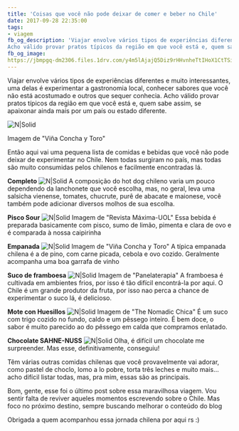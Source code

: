 ```yaml
---
title: 'Coisas que você não pode deixar de comer e beber no Chile'
date: 2017-09-28 22:35:00
tags:  
- viagem
fb_og_description: 'Viajar envolve vários tipos de experiências diferentes e muito interessantes, uma delas é experimentar a gastronomia local, conhecer sabores que você não está acostumado e outros que sequer conhecia. 
Acho válido provar pratos típicos da região em que você está e, quem sabe assim, se apaixonar ainda mais por um país ou estado diferente.'
fb_og_image:
https://jbmpgq-dm2306.files.1drv.com/y4m5lAjajQ5Diz9rHHvnheTtIHoX1CtTSiFhyY5-scp6q9XzsmH0rH5raDDS07ifsmIYWPpktMRwewW2EmlOClK6gh9X_0NNaQYvMRivfJ4HOCCzo-F3Mi3XMbFI7JboXnUKSfunX5dTYi1_kayA_XA9Ad1pCBWTja3OFP9nr4_9UZgBvJC_PEwksn6h0Mcg2JT65vFmT5D9sPvZYMEXbmnZQ?width=780&height=520&cropmode=none
---
```


Viajar envolve vários tipos de experiências diferentes e muito interessantes, uma delas é experimentar a gastronomia local, conhecer sabores que você não está acostumado e outros que sequer conhecia. 
Acho válido provar pratos típicos da região em que você está e, quem sabe assim, se apaixonar ainda mais por um país ou estado diferente. 

![N|Solid](https://jbmpgq-dm2306.files.1drv.com/y4m5lAjajQ5Diz9rHHvnheTtIHoX1CtTSiFhyY5-scp6q9XzsmH0rH5raDDS07ifsmIYWPpktMRwewW2EmlOClK6gh9X_0NNaQYvMRivfJ4HOCCzo-F3Mi3XMbFI7JboXnUKSfunX5dTYi1_kayA_XA9Ad1pCBWTja3OFP9nr4_9UZgBvJC_PEwksn6h0Mcg2JT65vFmT5D9sPvZYMEXbmnZQ?width=780&height=520&cropmode=none)
<!-- more -->
Imagem de "Viña Concha y Toro"

Então aqui vai uma pequena lista de comidas e bebidas que você não pode deixar de experimentar no Chile. Nem todas surgiram no país, mas todas são muito consumidas pelos chilenos e facilmente encontradas lá. 


**Completo**
![N|Solid](https://jblzma-dm2306.files.1drv.com/y4myP1Wd60HOsSyHWayMCjXQE8NYv3PL-ODJfdt3QDgB0qnQ4rlapDSBnpvZiyC26loEWlWzTCFAJUZdr-KQnyQQ8AlSgaqrIxcFhU87EyrLE2s0zpc1ddGLKMZJQRjDpJZcKabmRfH_LVQS7LpnRN0upKl_eqUz1ZskqARn_ZaFbkYT3I43Ux7vKkVFtWBC2F6YfZ28PuYh9zMan6C8Dv0kw?width=780&height=520&cropmode=none)
A composição do hot dog chileno varia um pouco dependendo da lanchonete que você escolha, mas, no geral, leva uma salsicha vienense, tomates, chucrute, purê de abacate e maionese, você também pode adicionar diversos molhos de sua escolha. 

**Pisco Sour**
![N|Solid](https://jbl63w-dm2306.files.1drv.com/y4mvjGS_YXC9sezFqQxiaSXmYx1Vz-NvyGFMI5htWsi6G-ewgsx9qaMICk5uj1BL7sikQOJPhbcP_SUWCxzv3a79G9yGnkGsOGOwHeiSqsEQ0u4GjI7-GHDBAM1-Sf4CwzwlF1FGNAz42no_mKCbsenDURo6x_7XnXxYVgoQgPRh2Vhg2G_fUQblfg87PzJ4gAZ5UnMrAWOz7C3ltS4xeuWyg?width=779&height=520&cropmode=none)
Imagem de "Revista Máxima-UOL"
Essa bebida é preparada basicamente com pisco, sumo de limão, pimenta e clara de ovo e é comparada à nossa caipirinha

**Empanada**
![N|Solid](https://jbmpgq-dm2306.files.1drv.com/y4m5lAjajQ5Diz9rHHvnheTtIHoX1CtTSiFhyY5-scp6q9XzsmH0rH5raDDS07ifsmIYWPpktMRwewW2EmlOClK6gh9X_0NNaQYvMRivfJ4HOCCzo-F3Mi3XMbFI7JboXnUKSfunX5dTYi1_kayA_XA9Ad1pCBWTja3OFP9nr4_9UZgBvJC_PEwksn6h0Mcg2JT65vFmT5D9sPvZYMEXbmnZQ?width=780&height=520&cropmode=none)
Imagem de "Viña Concha y Toro"
A típica empanada chilena é a de pino, com carne picada, cebola e ovo cozido. 
Geralmente acompanha uma boa garrafa de vinho

**Suco de framboesa**
![N|Solid](https://jbkodq-dm2306.files.1drv.com/y4m8wOk-i0oIEV_a0yShk0YGJFCtL59dMBzUGTAqG7kHLo0xzblPa8ltN6C8sDCSTCIZwgL1jGNAl1wnLRsjvlQKKMN0gVSIiqfM_vuCPmwZwYMk3rCURTS95nYIGvs7kATk43PA1q35QyoQPd_x7w1vQnntcmXp3dhDBeA5Hqy2sBDe0ASacZb-LT_dsFoTHYTy0z-cYqqoZ_SMNxAVNtgsg?width=620&height=414&cropmode=none)
Imagem de "Panelaterapia"
A framboesa é cultivada em ambientes frios, por isso é tão difícil encontrá-la por aqui. O Chile é um grande produtor da fruta, por isso nao perca a chance de experimentar o suco lá, é delicioso.

**Mote con Huesillos**
![N|Solid](https://jbkvva-dm2306.files.1drv.com/y4mmptqp8dF5kJ_FsGl6dhMW_TKnZxUjycYYpuaB6kEUq17W3MOsxx4cshF5-PMuv7HnveOkZ1C3JWTLsT_zJD7FynRirm5NAFFjDUWw2wwZ_hL1eMu0xVtFXhHwtya3ED8keJsm7zctxz9CQg2vddAqLYtFQqHCaBScbDp2vkmA04uccm1XSEfA9GdfSThmiA7Nf8nXoSVgAC9mG1-Tq3CaA?width=780&height=520&cropmode=none)
Imagem de "The Nomadic Chica"
 É um suco com trigo cozido no fundo, caldo e um pêssego inteiro. É bem doce, o sabor é muito parecido ao do pêssego em calda que compramos enlatado.
 
 **Chocolate SAHNE-NUSS**
![N|Solid](https://jbnyiw-dm2306.files.1drv.com/y4mKW7VQdXRPKWq_qoKp4VYV_PQqs5Ttvjbo_ItJQOGa3GVGvfDFFFdJUR8vo34JN2TBPnZWm2HVQ5i7HHjX-AG2Ck4NqBlCsAcU7sL45dCC3uP84FzEs-g1xamxkxw0AueKebydHXWd4D0X4lb1wfMfo-AnP5uOdX61KRE3lRGCBImGN1S7FiRrg-ROu28SLnr17KwWdnDw7kSUhf8jxcCLw?width=780&height=519&cropmode=none)
Olha, é difícil um chocolate me surpreender. Mas esse, definitivamente, conseguiu!

Têm várias outras comidas chilenas que você provavelmente vai adorar, como pastel de choclo, lomo a lo pobre, torta três leches e muito mais... acho difícil listar todas, mas, pra mim, essas são as principais.

Bom, gente, esse foi o último post sobre essa maravilhosa viagem. Vou sentir falta de reviver aqueles momentos escrevendo sobre o Chile. Mas foco no próximo destino, sempre buscando melhorar o conteúdo do blog

Obrigada a quem acompanhou essa jornada chilena por aqui rs :)
